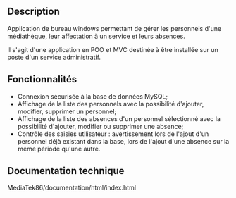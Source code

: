 ## Description
Application de bureau windows permettant de gérer les personnels d'une médiathèque, leur affectation à un service et leurs absences. 

Il s'agit d'une application en POO et MVC destinée à être installée sur un poste d'un service administratif.

## Fonctionnalités

* Connexion sécurisée à la base de données MySQL;
* Affichage de la liste des personnels avec la possibilité d'ajouter, modifier, supprimer un personnel;
* Affichage de la liste des absences d'un personnel sélectionné avec la possibilité d'ajouter, modifier ou supprimer une absence;
* Contrôle des saisies utilisateur : avertissement lors de l'ajout d'un personnel déjà existant dans la base, lors de l'ajout d'une absence sur la même période qu'une autre.

## Documentation technique

MediaTek86/documentation/html/index.html


